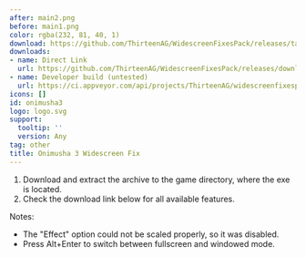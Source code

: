 ```yaml
---
after: main2.png
before: main1.png
color: rgba(232, 81, 40, 1)
download: https://github.com/ThirteenAG/WidescreenFixesPack/releases/tag/onimusha3
downloads:
- name: Direct Link
  url: https://github.com/ThirteenAG/WidescreenFixesPack/releases/download/onimusha3/Onimusha3.WidescreenFix.zip
- name: Developer build (untested)
  url: https://ci.appveyor.com/api/projects/ThirteenAG/widescreenfixespack/artifacts/Onimusha3.WidescreenFix.zip?branch=master
icons: []
id: onimusha3
logo: logo.svg
support:
  tooltip: ''
  version: Any
tag: other
title: Onimusha 3 Widescreen Fix
---
```


1. Download and extract the archive to the game directory, where the exe is located.
2. Check the download link below for all available features.

Notes:

* The "Effect" option could not be scaled properly, so it was disabled.
* Press Alt+Enter to switch between fullscreen and windowed mode.
